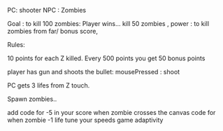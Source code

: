 PC: shooter
NPC : Zombies

Goal : to kill 100 zombies: Player wins... 
kill 50 zombies , power : to kill zombies from far/ bonus score, 


Rules:

10 points for each Z killed.
Every 500 points you get 50 bonus points

player has gun and shoots the bullet: 
mousePressed : shoot

PC gets 3 lifes from Z touch.

Spawn zombies..

add code for -5 in your score when zombie crosses the canvas 
code for when zombie -1 life 
tune your speeds 
game adaptivity
